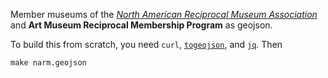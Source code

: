 Member museums of the [*North American Reciprocal Museum Association*](https://sites.google.com/site/northamericanreciprocalmuseums/north-american-reciprocal-museum-listing) and **Art Museum Reciprocal Membership Program** as geojson.

To build this from scratch, you need `curl`, [`togeojson`](https://github.com/mapbox/togeojson),
and [`jq`](http://stedolan.github.io/jq/). Then

`make narm.geojson`
